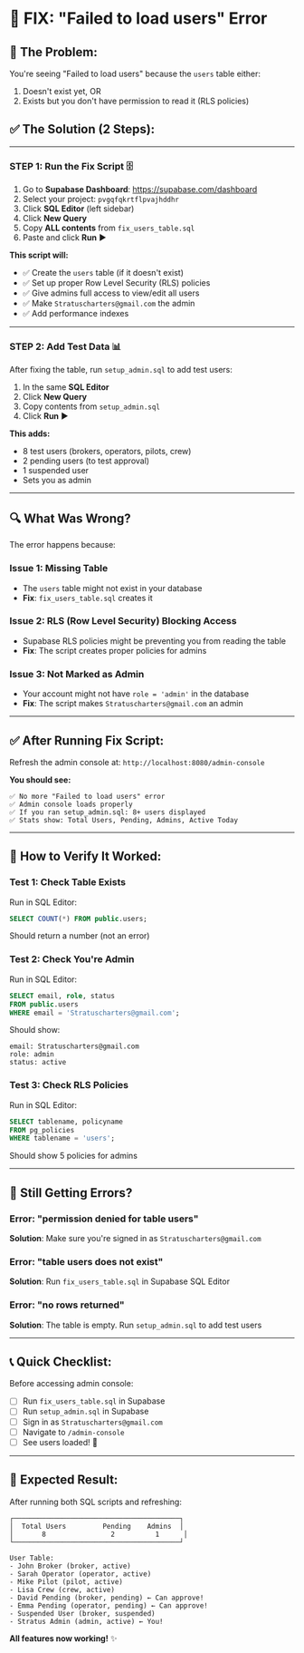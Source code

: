 # 🔧 FIX: "Failed to load users" Error

## 🎯 **The Problem:**
You're seeing "Failed to load users" because the `users` table either:
1. Doesn't exist yet, OR
2. Exists but you don't have permission to read it (RLS policies)

## ✅ **The Solution (2 Steps):**

---

### **STEP 1: Run the Fix Script** 🗄️

1. Go to **Supabase Dashboard**: https://supabase.com/dashboard
2. Select your project: `pvgqfqkrtflpvajhddhr`
3. Click **SQL Editor** (left sidebar)
4. Click **New Query**
5. Copy **ALL contents** from `fix_users_table.sql`
6. Paste and click **Run** ▶️

**This script will:**
- ✅ Create the `users` table (if it doesn't exist)
- ✅ Set up proper Row Level Security (RLS) policies
- ✅ Give admins full access to view/edit all users
- ✅ Make `Stratuscharters@gmail.com` the admin
- ✅ Add performance indexes

---

### **STEP 2: Add Test Data** 📊

After fixing the table, run `setup_admin.sql` to add test users:

1. In the same **SQL Editor**
2. Click **New Query**
3. Copy contents from `setup_admin.sql`
4. Click **Run** ▶️

**This adds:**
- 8 test users (brokers, operators, pilots, crew)
- 2 pending users (to test approval)
- 1 suspended user
- Sets you as admin

---

## 🔍 **What Was Wrong?**

The error happens because:

### **Issue 1: Missing Table**
- The `users` table might not exist in your database
- **Fix**: `fix_users_table.sql` creates it

### **Issue 2: RLS (Row Level Security) Blocking Access**
- Supabase RLS policies might be preventing you from reading the table
- **Fix**: The script creates proper policies for admins

### **Issue 3: Not Marked as Admin**
- Your account might not have `role = 'admin'` in the database
- **Fix**: The script makes `Stratuscharters@gmail.com` an admin

---

## ✅ **After Running Fix Script:**

Refresh the admin console at: `http://localhost:8080/admin-console`

**You should see:**
```
✅ No more "Failed to load users" error
✅ Admin console loads properly
✅ If you ran setup_admin.sql: 8+ users displayed
✅ Stats show: Total Users, Pending, Admins, Active Today
```

---

## 🧪 **How to Verify It Worked:**

### **Test 1: Check Table Exists**
Run in SQL Editor:
```sql
SELECT COUNT(*) FROM public.users;
```
Should return a number (not an error)

### **Test 2: Check You're Admin**
Run in SQL Editor:
```sql
SELECT email, role, status 
FROM public.users 
WHERE email = 'Stratuscharters@gmail.com';
```
Should show:
```
email: Stratuscharters@gmail.com
role: admin
status: active
```

### **Test 3: Check RLS Policies**
Run in SQL Editor:
```sql
SELECT tablename, policyname 
FROM pg_policies 
WHERE tablename = 'users';
```
Should show 5 policies for admins

---

## 🚨 **Still Getting Errors?**

### **Error: "permission denied for table users"**
**Solution**: Make sure you're signed in as `Stratuscharters@gmail.com`

### **Error: "table users does not exist"**
**Solution**: Run `fix_users_table.sql` in Supabase SQL Editor

### **Error: "no rows returned"**
**Solution**: The table is empty. Run `setup_admin.sql` to add test users

---

## 📞 **Quick Checklist:**

Before accessing admin console:
- [ ] Run `fix_users_table.sql` in Supabase
- [ ] Run `setup_admin.sql` in Supabase
- [ ] Sign in as `Stratuscharters@gmail.com`
- [ ] Navigate to `/admin-console`
- [ ] See users loaded! 🎉

---

## 🎉 **Expected Result:**

After running both SQL scripts and refreshing:

```
┌─────────────────────────────────────────┐
│  Total Users         Pending    Admins  │
│       8                2          1      │
└─────────────────────────────────────────┘

User Table:
- John Broker (broker, active)
- Sarah Operator (operator, active)
- Mike Pilot (pilot, active)
- Lisa Crew (crew, active)
- David Pending (broker, pending) ← Can approve!
- Emma Pending (operator, pending) ← Can approve!
- Suspended User (broker, suspended)
- Stratus Admin (admin, active) ← You!
```

**All features now working!** ✨





